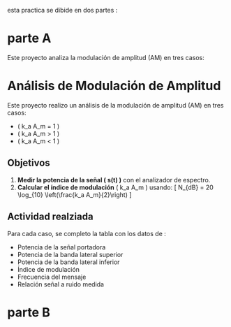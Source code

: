 esta practica se dibide en dos partes :

#                                                                          parte A
Este proyecto analiza la modulación de amplitud (AM) en tres casos:

# Análisis de Modulación de Amplitud 

Este proyecto realizo un análisis de la modulación de amplitud (AM) en tres casos:

- \( k_a A_m = 1 \)
- \( k_a A_m > 1 \)
- \( k_a A_m < 1 \)

## Objetivos

1. **Medir la potencia de la señal \( s(t) \)** con el analizador de espectro.
2. **Calcular el índice de modulación** \( k_a A_m \) usando:
   \[
   N_{dB} = 20 \log_{10} \left(\frac{k_a A_m}{2}\right)
   \]

## Actividad realziada 

Para cada caso, se completo la tabla con los datos de : 
- Potencia de la señal portadora
- Potencia de la banda lateral superior
- Potencia de la banda lateral inferior
- Índice de modulación
- Frecuencia del mensaje
- Relación señal a ruido medida

#                                                                          parte B


